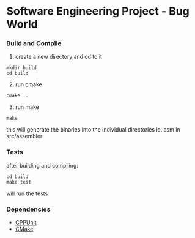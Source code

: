# Software Engineering Project - Bug World

### Build and Compile

1. create a new directory and cd to it
```shell
mkdir build
cd build
```
2. run cmake
```shell
cmake ..
```
3. run make
```shell
make
```

this will generate the binaries into the individual directories ie. asm in src/assembler

### Tests

after building and compiling:
```shell
cd build
make test 
```
will run the tests

### Dependencies

- [CPPUnit](https://sourceforge.net/projects/cppunit/)
- [CMake](https://cmake.org/)